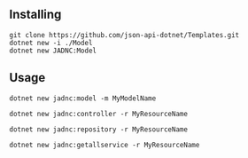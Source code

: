 ## Installing

```
git clone https://github.com/json-api-dotnet/Templates.git
dotnet new -i ./Model
dotnet new JADNC:Model
```

## Usage
`dotnet new jadnc:model -m MyModelName`

`dotnet new jadnc:controller -r MyResourceName`

`dotnet new jadnc:repository -r MyResourceName`

`dotnet new jadnc:getallservice -r MyResourceName`